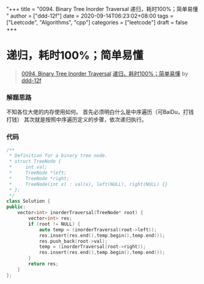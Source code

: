 "+++
title = "0094. Binary Tree Inorder Traversal 递归，耗时100%；简单易懂 "
author = ["ddd-12f"]
date = 2020-09-14T06:23:02+08:00
tags = ["Leetcode", "Algorithms", "cpp"]
categories = ["leetcode"]
draft = false
+++

# 递归，耗时100%；简单易懂

> [0094. Binary Tree Inorder Traversal](https://leetcode-cn.com/problems/binary-tree-inorder-traversal/)
> [递归，耗时100%；简单易懂](https://leetcode-cn.com/problems/binary-tree-inorder-traversal/solution/di-gui-hao-shi-100jian-dan-yi-dong-by-ddd-12f/) by [ddd-12f](https://leetcode-cn.com/u/ddd-12f/)

### 解题思路
不知各位大佬的内存使用如何。
首先必须明白什么是中序遍历（可BaiDu，打钱打钱）
其次就是按照中序遍历定义的步骤，依次递归执行。

### 代码

```cpp
/**
 * Definition for a binary tree node.
 * struct TreeNode {
 *     int val;
 *     TreeNode *left;
 *     TreeNode *right;
 *     TreeNode(int x) : val(x), left(NULL), right(NULL) {}
 * };
 */
class Solution {
public:
    vector<int> inorderTraversal(TreeNode* root) {
        vector<int> res;
        if (root != NULL) {
            auto temp = (inorderTraversal(root->left));
            res.insert(res.end(),temp.begin(),temp.end());
            res.push_back(root->val);
            temp = (inorderTraversal(root->right));
            res.insert(res.end(),temp.begin(),temp.end());
        }
        return res;
    }
};
```